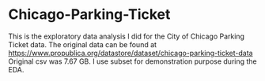 # Chicago-Parking-Ticket

This is the exploratory data analysis I did for the City of Chicago Parking Ticket data. The original data can be found at  https://www.propublica.org/datastore/dataset/chicago-parking-ticket-data Original csv was 7.67 GB. I use subset for demonstration purpose during the EDA.
